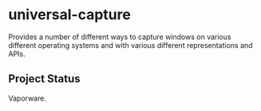 # universal-capture

Provides a number of different ways to capture windows on various different
operating systems and with various different representations and APIs.

## Project Status

Vaporware.
